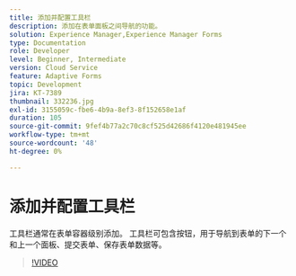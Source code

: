```yaml
---
title: 添加并配置工具栏
description: 添加在表单面板之间导航的功能。
solution: Experience Manager,Experience Manager Forms
type: Documentation
role: Developer
level: Beginner, Intermediate
version: Cloud Service
feature: Adaptive Forms
topic: Development
jira: KT-7389
thumbnail: 332236.jpg
exl-id: 3155059c-fbe6-4b9a-8ef3-8f152658e1af
duration: 105
source-git-commit: 9fef4b77a2c70c8cf525d42686f4120e481945ee
workflow-type: tm+mt
source-wordcount: '48'
ht-degree: 0%

---
```


# 添加并配置工具栏

工具栏通常在表单容器级别添加。 工具栏可包含按钮，用于导航到表单的下一个和上一个面板、提交表单、保存表单数据等。

>[!VIDEO](https://video.tv.adobe.com/v/332236?quality=12&learn=on)
